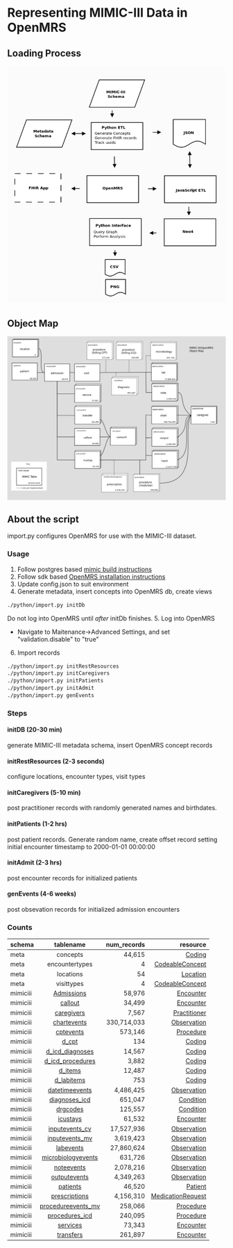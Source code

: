 # Representing MIMIC-III Data in OpenMRS
## Loading Process
![alt text](https://github.com/EpistasisLab/mrsman/blob/master/docs/process.png "Loading Process")
## Object Map
![alt text](https://github.com/EpistasisLab/mrsman/blob/master/docs/graph.png "MIMIC/OpenMRS object map")
## About the script
import.py configures OpenMRS for use with the MIMIC-III dataset. 
### Usage
1. Follow postgres based [mimic build instructions](https://github.com/EpistasisLab/mimic-code/tree/master/buildmimic/postgres)
2. Follow sdk based [OpenMRS installation instructions](https://wiki.openmrs.org/display/docs/OpenMRS+SDK)
3. Update config.json to suit environment
4. Generate metadata, insert concepts into OpenMRS db, create views
```bash
./python/import.py initDb
```
Do not log into OpenMRS until *after* initDb finishes.
5. Log into OpenMRS
- Navigate to Maitenance->Advanced Settings, and set "validation.disable" to "true"
6. Import records
```bash
./python/import.py initRestResources
./python/import.py initCaregivers
./python/import.py initPatients
./python/import.py initAdmit
./python/import.py genEvents
```
### Steps
#### initDB (20-30 min)
generate MIMIC-III metadata schema, insert OpenMRS concept records
#### initRestResources (2-3 seconds)
configure locations, encounter types, visit types
#### initCaregivers (5-10 min)
post practitioner records with randomly generated names and birthdates.
#### initPatients (1-2 hrs)
post patient records.  Generate random name, create offset record setting initial encounter timestamp to 2000-01-01 00:00:00 
#### initAdmit (2-3 hrs)
post encounter records for initialized patients
#### genEvents (4-6 weeks)
post obsevation records for initialized admission encounters

### Counts
| schema |      tablename|      num_records | resource
| ------------- |:-------------:| -----:| -------------:|
meta |  concepts |      44,615 | [Coding](https://www.hl7.org/fhir/datatypes.html#Coding)
meta |  encountertypes |        4 | [CodeableConcept](https://www.hl7.org/fhir/datatypes.html#CodeableConcept)
meta |  locations |     54 | [Location](https://www.hl7.org/fhir/location.html)
meta |  visittypes |    4 | [CodeableConcept](https://www.hl7.org/fhir/datatypes.html#CodeableConcept)
mimiciii |      [Admissions](https://mimic.physionet.org/mimictables/admissions/) |    58,976 | [Encounter](https://www.hl7.org/fhir/encounter.html)
mimiciii |      [callout](https://mimic.physionet.org/mimictables/callout/) |  34,499  | [Encounter](https://www.hl7.org/fhir/encounter.html)
mimiciii |      [caregivers](https://mimic.physionet.org/mimictables/caregivers/) |    7,567 | [Practitioner](https://www.hl7.org/fhir/practitioner.html)
mimiciii |      [chartevents](https://mimic.physionet.org/mimictables/chartevents/) |   330,714,033 | [Observation](https://www.hl7.org/fhir/observation.html)
mimiciii |      [cptevents](https://mimic.physionet.org/mimictables/cptevents/)  |     573,146 | [Procedure](https://www.hl7.org/fhir/procedure.html)
mimiciii |      [d_cpt](https://mimic.physionet.org/mimictables/d_cpt/) | 134 | [Coding](https://www.hl7.org/fhir/datatypes.html#Coding)
mimiciii |      [d_icd_diagnoses](https://mimic.physionet.org/mimictables/d_icd_diagnoses/) |       14,567 | [Coding](https://www.hl7.org/fhir/datatypes.html#Coding)
mimiciii |      [d_icd_procedures](https://mimic.physionet.org/mimictables/d_icd_procedures/) | 3,882 | [Coding](https://www.hl7.org/fhir/datatypes.html#Coding)
mimiciii |      [d_items](https://mimic.physionet.org/mimictables/d_items/) |       12,487 | [Coding](https://www.hl7.org/fhir/datatypes.html#Coding)
mimiciii |      [d_labitems](https://mimic.physionet.org/mimictables/d_labitems/) |    753 | [Coding](https://www.hl7.org/fhir/datatypes.html#Coding)
mimiciii |      [datetimeevents](https://mimic.physionet.org/mimictables/datetimeevents) |        4,486,425 | [Observation](https://www.hl7.org/fhir/observation.html)
mimiciii |      [diagnoses_icd](https://mimic.physionet.org/mimictables/diagnoses_icd/) | 651,047 | [Condition](https://www.hl7.org/fhir/condition.html) 
mimiciii |      [drgcodes](https://mimic.physionet.org/mimictables/drgcodes/) |      125,557 | [Condition](https://www.hl7.org/fhir/condition.html)
mimiciii |      [icustays](https://mimic.physionet.org/mimictables/icustays/) |      61,532 |  [Encounter](https://www.hl7.org/fhir/encounter.html)
mimiciii |      [inputevents_cv](https://mimic.physionet.org/mimictables/inputevents_cv/) |        17,527,936 | [Observation](https://www.hl7.org/fhir/observation.html)
mimiciii |      [inputevents_mv](https://mimic.physionet.org/mimictables/inputevents_mv/) |        3,619,423 | [Observation](https://www.hl7.org/fhir/observation.html)
mimiciii |      [labevents](https://mimic.physionet.org/mimictables/labevents/) |     27,860,624 | [Observation](https://www.hl7.org/fhir/observation.html)
mimiciii |      [microbiologyevents](https://mimic.physionet.org/mimictables/microbiologyevents/) |    631,726 | [Observation](https://www.hl7.org/fhir/observation.html)
mimiciii |      [noteevents](https://mimic.physionet.org/mimictables/microbiologyevents/) |    2,078,216 | [Observation](https://www.hl7.org/fhir/observation.html)
mimiciii |      [outputevents](https://mimic.physionet.org/mimictables/outputevents) |  4,349,263 | [Observation](https://www.hl7.org/fhir/observation.html)
mimiciii |      [patients](https://mimic.physionet.org/mimictables/patients) |      46,520 | [Patient](https://www.hl7.org/fhir/patient.html)
mimiciii |      [prescriptions](https://mimic.physionet.org/mimictables/prescriptions) | 4,156,310 | [MedicationRequest](https://www.hl7.org/fhir/medicationrequest.html)
mimiciii |      [procedureevents_mv](https://mimic.physionet.org/mimictables/procedureevents_mv) |    258,066 | [Procedure](https://www.hl7.org/fhir/procedure.html)
mimiciii |      [procedures_icd](https://mimic.physionet.org/mimictables/procedures_icd) |        240,095 | [Procedure](https://www.hl7.org/fhir/procedure.html)
mimiciii |      [services](https://mimic.physionet.org/mimictables/services) |      73,343 | [Encounter](https://www.hl7.org/fhir/encounter.html)
mimiciii |      [transfers](https://mimic.physionet.org/mimictables/transfers) |     261,897 | [Encounter](https://www.hl7.org/fhir/encounter.html)

